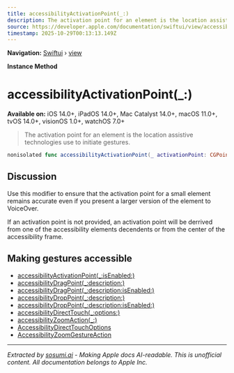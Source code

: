 ```yaml
---
title: accessibilityActivationPoint(_:)
description: The activation point for an element is the location assistive technologies use to initiate gestures.
source: https://developer.apple.com/documentation/swiftui/view/accessibilityactivationpoint(_:)
timestamp: 2025-10-29T00:13:13.149Z
---
```


**Navigation:** [Swiftui](/documentation/swiftui) › [view](/documentation/swiftui/view)

**Instance Method**

# accessibilityActivationPoint(_:)

**Available on:** iOS 14.0+, iPadOS 14.0+, Mac Catalyst 14.0+, macOS 11.0+, tvOS 14.0+, visionOS 1.0+, watchOS 7.0+

> The activation point for an element is the location assistive technologies use to initiate gestures.

```swift
nonisolated func accessibilityActivationPoint(_ activationPoint: CGPoint) -> ModifiedContent<Self, AccessibilityAttachmentModifier>
```

## Discussion

Use this modifier to ensure that the activation point for a small element remains accurate even if you present a larger version of the element to VoiceOver.

If an activation point is not provided, an activation point will be derrived from one of the accessibility elements decendents or from the center of the accessibility frame.

## Making gestures accessible

- [accessibilityActivationPoint(_:isEnabled:)](/documentation/swiftui/view/accessibilityactivationpoint(_:isenabled:))
- [accessibilityDragPoint(_:description:)](/documentation/swiftui/view/accessibilitydragpoint(_:description:))
- [accessibilityDragPoint(_:description:isEnabled:)](/documentation/swiftui/view/accessibilitydragpoint(_:description:isenabled:))
- [accessibilityDropPoint(_:description:)](/documentation/swiftui/view/accessibilitydroppoint(_:description:))
- [accessibilityDropPoint(_:description:isEnabled:)](/documentation/swiftui/view/accessibilitydroppoint(_:description:isenabled:))
- [accessibilityDirectTouch(_:options:)](/documentation/swiftui/view/accessibilitydirecttouch(_:options:))
- [accessibilityZoomAction(_:)](/documentation/swiftui/view/accessibilityzoomaction(_:))
- [AccessibilityDirectTouchOptions](/documentation/swiftui/accessibilitydirecttouchoptions)
- [AccessibilityZoomGestureAction](/documentation/swiftui/accessibilityzoomgestureaction)

---

*Extracted by [sosumi.ai](https://sosumi.ai) - Making Apple docs AI-readable.*
*This is unofficial content. All documentation belongs to Apple Inc.*
